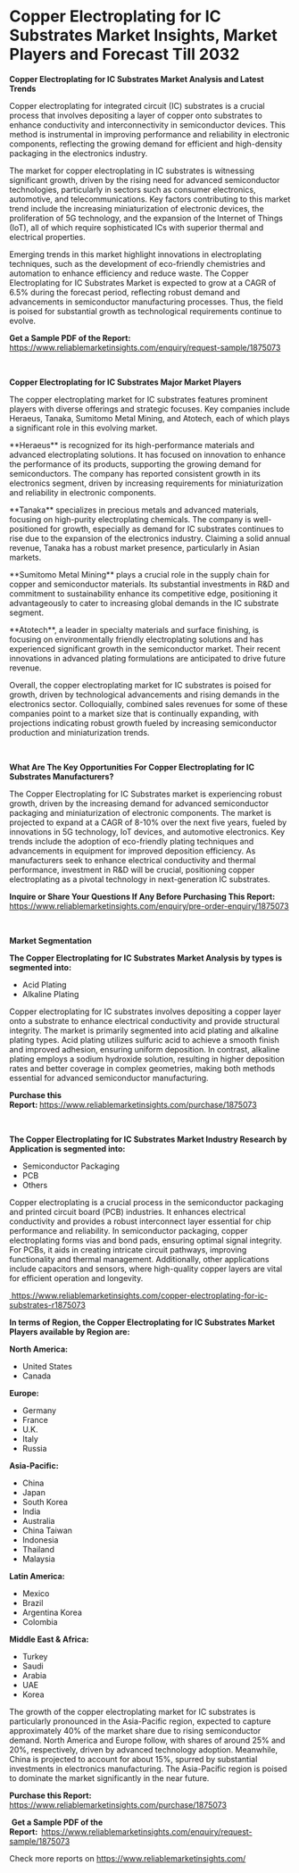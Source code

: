 <p><h1>Copper Electroplating for IC Substrates Market Insights, Market Players and Forecast Till 2032</h1></p><p><strong>Copper Electroplating for IC Substrates Market Analysis and Latest Trends</strong></p>
<p><p>Copper electroplating for integrated circuit (IC) substrates is a crucial process that involves depositing a layer of copper onto substrates to enhance conductivity and interconnectivity in semiconductor devices. This method is instrumental in improving performance and reliability in electronic components, reflecting the growing demand for efficient and high-density packaging in the electronics industry.</p><p>The market for copper electroplating in IC substrates is witnessing significant growth, driven by the rising need for advanced semiconductor technologies, particularly in sectors such as consumer electronics, automotive, and telecommunications. Key factors contributing to this market trend include the increasing miniaturization of electronic devices, the proliferation of 5G technology, and the expansion of the Internet of Things (IoT), all of which require sophisticated ICs with superior thermal and electrical properties.</p><p>Emerging trends in this market highlight innovations in electroplating techniques, such as the development of eco-friendly chemistries and automation to enhance efficiency and reduce waste. The Copper Electroplating for IC Substrates Market is expected to grow at a CAGR of 6.5% during the forecast period, reflecting robust demand and advancements in semiconductor manufacturing processes. Thus, the field is poised for substantial growth as technological requirements continue to evolve.</p></p>
<p><strong>Get a Sample PDF of the Report:&nbsp;</strong> <a href="https://www.reliablemarketinsights.com/enquiry/request-sample/1875073?utm_campaign=1894&utm_medium=2&utm_source=Github&utm_content=ia&utm_term=13022025&utm_id=copper-electroplating-for-ic-substrates">https://www.reliablemarketinsights.com/enquiry/request-sample/1875073</a></p>
<p>&nbsp;</p>
<p><strong>Copper Electroplating for IC Substrates Major Market Players</strong></p>
<p><p>The copper electroplating market for IC substrates features prominent players with diverse offerings and strategic focuses. Key companies include Heraeus, Tanaka, Sumitomo Metal Mining, and Atotech, each of which plays a significant role in this evolving market.</p><p>**Heraeus** is recognized for its high-performance materials and advanced electroplating solutions. It has focused on innovation to enhance the performance of its products, supporting the growing demand for semiconductors. The company has reported consistent growth in its electronics segment, driven by increasing requirements for miniaturization and reliability in electronic components.</p><p>**Tanaka** specializes in precious metals and advanced materials, focusing on high-purity electroplating chemicals. The company is well-positioned for growth, especially as demand for IC substrates continues to rise due to the expansion of the electronics industry. Claiming a solid annual revenue, Tanaka has a robust market presence, particularly in Asian markets.</p><p>**Sumitomo Metal Mining** plays a crucial role in the supply chain for copper and semiconductor materials. Its substantial investments in R&D and commitment to sustainability enhance its competitive edge, positioning it advantageously to cater to increasing global demands in the IC substrate segment.</p><p>**Atotech**, a leader in specialty materials and surface finishing, is focusing on environmentally friendly electroplating solutions and has experienced significant growth in the semiconductor market. Their recent innovations in advanced plating formulations are anticipated to drive future revenue.</p><p>Overall, the copper electroplating market for IC substrates is poised for growth, driven by technological advancements and rising demands in the electronics sector. Colloquially, combined sales revenues for some of these companies point to a market size that is continually expanding, with projections indicating robust growth fueled by increasing semiconductor production and miniaturization trends.</p></p>
<p>&nbsp;</p>
<p><strong>What Are The Key Opportunities For Copper Electroplating for IC Substrates Manufacturers?</strong></p>
<p><p>The Copper Electroplating for IC Substrates market is experiencing robust growth, driven by the increasing demand for advanced semiconductor packaging and miniaturization of electronic components. The market is projected to expand at a CAGR of 8-10% over the next five years, fueled by innovations in 5G technology, IoT devices, and automotive electronics. Key trends include the adoption of eco-friendly plating techniques and advancements in equipment for improved deposition efficiency. As manufacturers seek to enhance electrical conductivity and thermal performance, investment in R&D will be crucial, positioning copper electroplating as a pivotal technology in next-generation IC substrates.</p></p>
<p><strong>Inquire or Share Your Questions If Any Before Purchasing This Report:</strong> <a href="https://www.reliablemarketinsights.com/enquiry/pre-order-enquiry/1875073?utm_campaign=1894&utm_medium=2&utm_source=Github&utm_content=ia&utm_term=13022025&utm_id=copper-electroplating-for-ic-substrates">https://www.reliablemarketinsights.com/enquiry/pre-order-enquiry/1875073</a></p>
<p>&nbsp;</p>
<p><strong>Market Segmentation</strong></p>
<p><strong>The Copper Electroplating for IC Substrates Market Analysis by types is segmented into:</strong></p>
<p><ul><li>Acid Plating</li><li>Alkaline Plating</li></ul></p>
<p><p>Copper electroplating for IC substrates involves depositing a copper layer onto a substrate to enhance electrical conductivity and provide structural integrity. The market is primarily segmented into acid plating and alkaline plating types. Acid plating utilizes sulfuric acid to achieve a smooth finish and improved adhesion, ensuring uniform deposition. In contrast, alkaline plating employs a sodium hydroxide solution, resulting in higher deposition rates and better coverage in complex geometries, making both methods essential for advanced semiconductor manufacturing.</p></p>
<p><strong>Purchase this Report:&nbsp;</strong><a href="https://www.reliablemarketinsights.com/purchase/1875073?utm_campaign=1894&utm_medium=2&utm_source=Github&utm_content=ia&utm_term=13022025&utm_id=copper-electroplating-for-ic-substrates">https://www.reliablemarketinsights.com/purchase/1875073</a></p>
<p>&nbsp;</p>
<p><strong>The Copper Electroplating for IC Substrates Market Industry Research by Application is segmented into:</strong></p>
<p><ul><li>Semiconductor Packaging</li><li>PCB</li><li>Others</li></ul></p>
<p><p>Copper electroplating is a crucial process in the semiconductor packaging and printed circuit board (PCB) industries. It enhances electrical conductivity and provides a robust interconnect layer essential for chip performance and reliability. In semiconductor packaging, copper electroplating forms vias and bond pads, ensuring optimal signal integrity. For PCBs, it aids in creating intricate circuit pathways, improving functionality and thermal management. Additionally, other applications include capacitors and sensors, where high-quality copper layers are vital for efficient operation and longevity.</p></p>
<p><a href="https://www.reliablemarketinsights.com/copper-electroplating-for-ic-substrates-r1875073?utm_campaign=1894&utm_medium=2&utm_source=Github&utm_content=ia&utm_term=13022025&utm_id=copper-electroplating-for-ic-substrates">&nbsp;https://www.reliablemarketinsights.com/copper-electroplating-for-ic-substrates-r1875073</a></p>
<p><strong>In terms of Region, the Copper Electroplating for IC Substrates Market Players available by Region are:</strong></p>
<p>
    <p> <strong> North America: </strong>
        <ul>
            <li>United States</li>
            <li>Canada</li>
        </ul>
        </p> 
    <p> <strong> Europe: </strong>
        <ul>
            <li>Germany</li>
            <li>France</li>
            <li>U.K.</li>
            <li>Italy</li>
            <li>Russia</li>
        </ul>
        </p> 
    <p> <strong> Asia-Pacific: </strong>
        <ul>
            <li>China</li>
            <li>Japan</li>
            <li>South Korea</li>
            <li>India</li>
            <li>Australia</li>
            <li>China Taiwan</li>
            <li>Indonesia</li>
            <li>Thailand</li>
            <li>Malaysia</li>
        </ul>
        </p> 
    <p> <strong> Latin America: </strong>
        <ul>
            <li>Mexico</li>
            <li>Brazil</li>
            <li>Argentina Korea</li>
            <li>Colombia</li>
        </ul>
        </p> 
    <p> <strong> Middle East & Africa: </strong>
        <ul>
            <li>Turkey</li>
            <li>Saudi</li>
            <li>Arabia</li>
            <li>UAE</li>
            <li>Korea</li>
        </ul>
    </p>
    </p>
<p><p>The growth of the copper electroplating market for IC substrates is particularly pronounced in the Asia-Pacific region, expected to capture approximately 40% of the market share due to rising semiconductor demand. North America and Europe follow, with shares of around 25% and 20%, respectively, driven by advanced technology adoption. Meanwhile, China is projected to account for about 15%, spurred by substantial investments in electronics manufacturing. The Asia-Pacific region is poised to dominate the market significantly in the near future.</p></p>
<p><strong>Purchase this Report: </strong><a href="https://www.reliablemarketinsights.com/purchase/1875073?utm_campaign=1894&utm_medium=2&utm_source=Github&utm_content=ia&utm_term=13022025&utm_id=copper-electroplating-for-ic-substrates">https://www.reliablemarketinsights.com/purchase/1875073</a></p>
<p>&nbsp;<strong>Get a Sample PDF of the Report:&nbsp;&nbsp;</strong><a href="https://www.reliablemarketinsights.com/enquiry/request-sample/1875073?utm_campaign=1894&utm_medium=2&utm_source=Github&utm_content=ia&utm_term=13022025&utm_id=copper-electroplating-for-ic-substrates">https://www.reliablemarketinsights.com/enquiry/request-sample/1875073</a></p>
<p><strong></strong></p>
<p>Check more reports on <a href="https://www.reliablemarketinsights.com/?utm_campaign=1894&utm_medium=2&utm_source=Github&utm_content=ia&utm_term=13022025&utm_id=copper-electroplating-for-ic-substrates">https://www.reliablemarketinsights.com/</a></p>